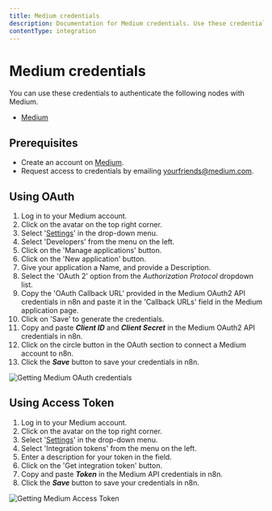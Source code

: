 ```yaml
---
title: Medium credentials
description: Documentation for Medium credentials. Use these credentials to authenticate Medium in n8n, a workflow automation platform.
contentType: integration
---
```


# Medium credentials

You can use these credentials to authenticate the following nodes with Medium.

- [Medium](/integrations/builtin/app-nodes/n8n-nodes-base.medium/)

## Prerequisites

- Create an account on [Medium](https://www.medium.com/).
- Request access to credentials by emailing [yourfriends@medium.com](mailto:yourfriends@medium.com).


## Using OAuth

1. Log in to your Medium account.
2. Click on the avatar on the top right corner.
3. Select '[Settings](https://medium.com/me/settings)' in the drop-down menu.
4. Select 'Developers' from the menu on the left.
5. Click on the 'Manage applications' button.
6. Click on the 'New application' button.
7. Give your application a Name, and provide a Description.
8. Select the 'OAuth 2' option from the *Authorization Protocol* dropdown list.
9. Copy the 'OAuth Callback URL' provided in the Medium OAuth2 API credentials in n8n and paste it in the 'Callback URLs' field in the Medium application page.
10. Click on 'Save' to generate the credentials.
11. Copy and paste ***Client ID*** and ***Client Secret*** in the Medium OAuth2 API credentials in n8n.
12. Click on the circle button in the OAuth section to connect a Medium account to n8n.
13. Click the ***Save*** button to save your credentials in n8n.

![Getting Medium OAuth credentials](/_images/integrations/builtin/credentials/medium/using-oauth.gif)

## Using Access Token

1. Log in to your Medium account.
2. Click on the avatar on the top right corner.
3. Select '[Settings](https://medium.com/me/settings)' in the drop-down menu.
4. Select 'Integration tokens' from the menu on the left.
5. Enter a description for your token in the field.
6. Click on the 'Get integration token' button.
7. Copy and paste ***Token*** in the Medium API credentials in n8n.
8. Click the ***Save*** button to save your credentials in n8n.

![Getting Medium Access Token](/_images/integrations/builtin/credentials/medium/using-access-token.gif)

